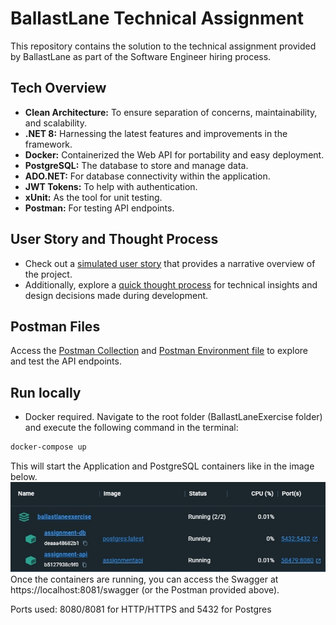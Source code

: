 # BallastLane Technical Assignment

This repository contains the solution to the technical assignment provided by BallastLane as part of the Software Engineer hiring process.

## Tech Overview

- **Clean Architecture:** To ensure separation of concerns, maintainability, and scalability.
- **.NET 8:** Harnessing the latest features and improvements in the framework.
- **Docker:** Containerized the Web API for portability and easy deployment.
- **PostgreSQL:** The database to store and manage data.
- **ADO.NET:** For database connectivity within the application.
- **JWT Tokens:** To help with authentication.
- **xUnit:** As the tool for unit testing.
- **Postman:** For testing API endpoints.

## User Story and Thought Process

- Check out a [simulated user story](docs/user-story.txt) that provides a narrative overview of the project.
- Additionally, explore a [quick thought process](docs/thought-process.txt) for technical insights and design decisions made during development.

## Postman Files

Access the [Postman Collection](docs/postman/collection.json) and [Postman Environment file](docs/postman/environment.json) to explore and test the API endpoints.

## Run locally

- Docker required. Navigate to the root folder (BallastLaneExercise folder) and execute the following command in the terminal:

```bash
docker-compose up
```

This will start the Application and PostgreSQL containers like in the image below.
![Image](docs/containers.jpg)
Once the containers are running, you can access the Swagger at https://localhost:8081/swagger (or the Postman provided above).

Ports used: 8080/8081 for HTTP/HTTPS and 5432 for Postgres
